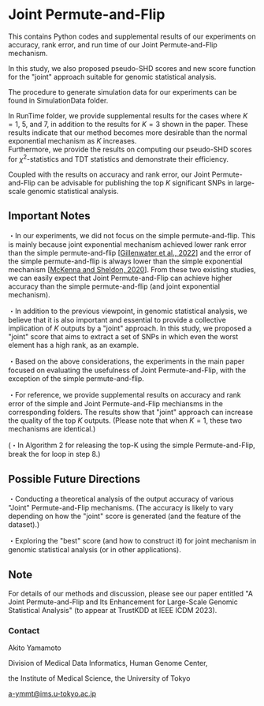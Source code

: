 # Joint Permute-and-Flip
This contains Python codes and supplemental results of our experiments on accuracy, rank error, and run time of our Joint Permute-and-Flip mechanism. 

In this study, we also proposed pseudo-SHD scores and new score function for the "joint" approach suitable for genomic statistical analysis. 

The procedure to generate simulation data for our experiments can be found in SimulationData folder.

In RunTime folder, we provide supplemental results for the cases where $K=1$, $5$, and $7$, in addition to the results for $K = 3$ shown in the paper. These results indicate that our method becomes more desirable than the normal exponential mechanism as $K$ increases.  
Furthermore, we provide the results on computing our pseudo-SHD scores for $\chi^2$-statistics and TDT statistics and demonstrate their efficiency.

Coupled with the results on accuracy and rank error, our Joint Permute-and-Flip can be advisable for publishing the top $K$ significant SNPs in large-scale genomic statistical analysis.

## Important Notes
・In our experiments, we did not focus on the simple permute-and-flip. This is mainly because joint exponential mechanism achieved lower rank error than the simple permute-and-flip [[Gillenwater et al., 2022](https://proceedings.mlr.press/v162/gillenwater22a.html)] and the error of the simple permute-and-flip is always lower than the simple exponential mechanism [[McKenna and Sheldon, 2020](https://proceedings.neurips.cc//paper_files/paper/2020/hash/01e00f2f4bfcbb7505cb641066f2859b-Abstract.html)]. From these two existing studies, we can easily expect that Joint Permute-and-Flip can achieve higher accuracy than the simple permute-and-flip (and joint exponential mechanism). 

・In addition to the previous viewpoint, in genomic statistical analysis, we believe that it is also important and essential to provide a collective implication of $K$ outputs by a "joint" approach. In this study, we proposed a "joint" score that aims to extract a set of SNPs in which even the worst element has a high rank, as an example. 

・Based on the above considerations, the experiments in the main paper focused on evaluating the usefulness of Joint Permute-and-Flip, with the exception of the simple permute-and-flip.

・For reference, we provide supplemental results on accuracy and rank error of the simple and Joint Permute-and-Flip mechiansms in the corresponding folders. The results show that "joint" approach can increase the quality of the top $K$ outputs. (Please note that when $K = 1$, these two mechanisms are identical.)

(・In Algorithm 2 for releasing the top-K using the simple Permute-and-Flip, break the for loop in step 8.)

## Possible Future Directions
・Conducting a theoretical analysis of the output accuracy of various "Joint" Permute-and-Flip mechanisms. (The accuracy is likely to vary depending on how the "joint" score is generated (and the feature of the dataset).)

・Exploring the "best" score (and how to construct it) for joint mechanism in genomic statistical analysis (or in other applications). 

## Note

For details of our methods and discussion, please see our paper entitled "A Joint Permute-and-Flip and Its Enhancement for Large-Scale Genomic Statistical Analysis" (to appear at TrustKDD at IEEE ICDM 2023).

### Contact
Akito Yamamoto

Division of Medical Data Informatics, Human Genome Center,

the Institute of Medical Science, the University of Tokyo

a-ymmt@ims.u-tokyo.ac.jp
